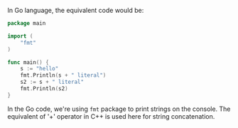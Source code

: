 In Go language, the equivalent code would be:

```go
package main

import (
    "fmt"
)

func main() {
    s := "hello"
    fmt.Println(s + " literal")
    s2 := s + " literal"
    fmt.Println(s2)
}
```
In the Go code, we're using `fmt` package to print strings on the console. The equivalent of '+' operator in C++ is used here for string concatenation.
